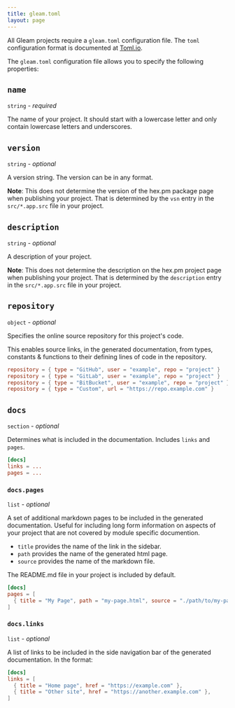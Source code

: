 ```yaml
---
title: gleam.toml
layout: page
---
```


All Gleam projects require a `gleam.toml` configuration file. The `toml` configuration format is
documented at [Toml.io](https://toml.io/).

The `gleam.toml` configuration file allows you to specify the following properties:

## `name`

`string` - *required*

The name of your project. It should start with a lowercase letter and only contain lowercase letters
and underscores.

## `version`

`string` - *optional*

A version string. The version can be in any format.

**Note**: This does not determine the version of the hex.pm package page when publishing your
project. That is determined by the `vsn` entry in the `src/*.app.src` file in your project.

## `description`

`string` - *optional*

A description of your project.

**Note**: This does not determine the description on the hex.pm project page when publishing your
project. That is determined by the `description` entry in the `src/*.app.src` file in your project.

## `repository`

`object` - *optional*

Specifies the online source repository for this project's code.

This enables source links, in the generated documentation, from types, constants & functions to
their defining lines of code in the repository.

```toml
repository = { type = "GitHub", user = "example", repo = "project" }
repository = { type = "GitLab", user = "example", repo = "project" }
repository = { type = "BitBucket", user = "example", repo = "project" }
repository = { type = "Custom", url = "https://repo.example.com" }
```

## `docs`

`section` - *optional*

Determines what is included in the documentation. Includes `links` and `pages`.

```toml
[docs]
links = ...
pages = ...
```

### `docs.pages`

`list` - *optional*

A set of additional markdown pages to be included in the generated documentation. Useful for
including long form information on aspects of your project that are not covered by module specific
documention.

- `title` provides the name of the link in the sidebar.
- `path` provides the name of the generated html page.
- `source` provides the name of the markdown file.

The README.md file in your project is included by default.

```toml
[docs]
pages = [
  { title = "My Page", path = "my-page.html", source = "./path/to/my-page.md" },
]
```

### `docs.links`

`list` - *optional*

A list of links to be included in the side navigation bar of the generated documentation. In the
format:

```toml
[docs]
links = [
  { title = "Home page", href = "https://example.com" },
  { title = "Other site", href = "https://another.example.com" },
]
```
